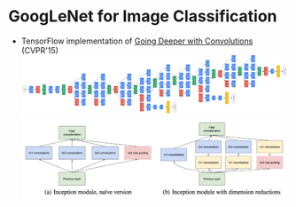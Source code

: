 # GoogLeNet for Image Classification

- TensorFlow implementation of [Going Deeper with Convolutions](https://research.google.com/pubs/pub43022.html) (CVPR'15)  
![image](images/img_1.png)
![image](images/img_3.png)
